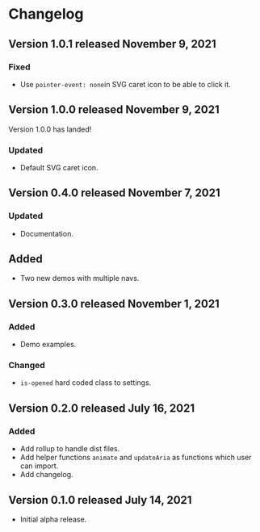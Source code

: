 # Changelog
## Version 1.0.1 released November 9, 2021
### Fixed
- Use `pointer-event: none`in SVG caret icon to be able to click it.
## Version 1.0.0 released November 9, 2021
Version 1.0.0 has landed!
### Updated
- Default SVG caret icon.
## Version 0.4.0 released November 7, 2021
### Updated
- Documentation.

## Added
- Two new demos with multiple navs.

## Version 0.3.0 released November 1, 2021
### Added
- Demo examples.

### Changed
- `is-opened` hard coded class to settings.

## Version 0.2.0 released July 16, 2021

### Added
- Add rollup to handle dist files.
- Add helper functions `animate` and `updateAria` as functions which user can import. 
- Add changelog.

## Version 0.1.0 released July 14, 2021

- Initial alpha release.
